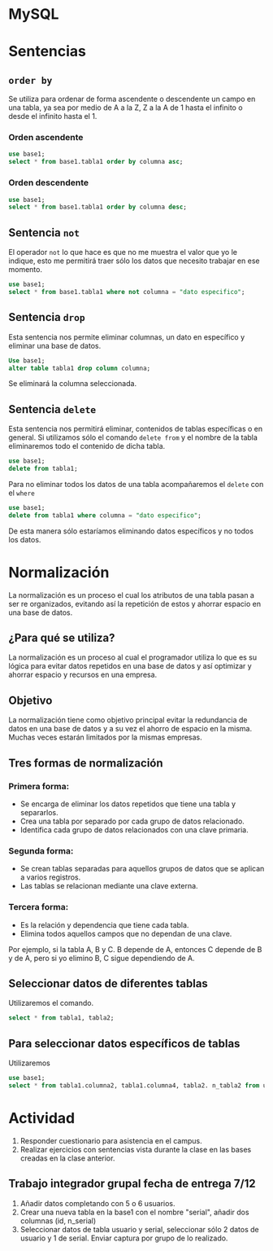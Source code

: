 # MySQL

# Sentencias 
## `order by`
Se utiliza para ordenar de forma ascendente o descendente un campo en una tabla, ya sea por medio de A a la Z, Z a la A de 1 hasta el infinito o desde el infinito hasta el 1.
### Orden ascendente
```sql
use base1;
select * from base1.tabla1 order by columna asc;
```
### Orden descendente
```sql
use base1;
select * from base1.tabla1 order by columna desc;
```
## Sentencia `not`
El operador `not` lo que hace es que no me muestra el valor que yo le indique, esto me permitirá traer sólo los datos que necesito trabajar en ese momento.

```sql
use base1;
select * from base1.tabla1 where not columna = "dato especifico";
```

## Sentencia `drop`
Esta sentencia nos permite eliminar columnas, un dato en específico y eliminar una base de datos.
```sql
Use base1;
alter table tabla1 drop column columna;
```
Se eliminará la columna seleccionada.

## Sentencia `delete`
Esta sentencia nos permitirá eliminar, contenidos de tablas específicas o en general.
Si utilizamos sólo el comando `delete from` y el nombre de la tabla eliminaremos todo el contenido de dicha tabla.

```sql
use base1;
delete from tabla1;
```

Para no eliminar todos los datos de una tabla acompañaremos el `delete` con el `where`

```sql
use base1;
delete from tabla1 where columna = "dato especifico";
```

De esta manera sólo estaríamos eliminando datos específicos y no todos los datos.

# Normalización 
La normalización es un proceso el cual los atributos  de una tabla pasan a ser re organizados, evitando así la repetición de estos y ahorrar espacio en una base de datos.

## ¿Para qué se utiliza?
La normalización es un proceso al cual el programador utiliza lo que es su lógica para evitar datos repetidos en una base de datos y así optimizar y ahorrar espacio y recursos en una empresa.

## Objetivo 

La normalización tiene como objetivo principal evitar la redundancia de datos en una base de datos y a su vez el ahorro de espacio en la misma. Muchas veces estarán limitados por la mismas empresas.

## Tres formas de normalización 
### Primera forma:
- Se encarga de eliminar los datos repetidos que tiene una tabla y separarlos.
- Crea una tabla por separado por cada grupo de datos relacionado.
- Identifica cada grupo de datos relacionados con una clave primaria.

### Segunda forma:
- Se crean tablas separadas para aquellos grupos de datos que se aplican a varios registros.
- Las tablas se relacionan mediante una clave externa.

### Tercera forma:
- Es la relación y dependencia que tiene cada tabla.
- Elimina todos aquellos campos que no dependan de una clave.

Por ejemplo, si la tabla A, B y C. B depende de A, entonces C depende de B y de A, pero si yo elimino B, C sigue dependiendo de A.

## Seleccionar datos de diferentes tablas
Utilizaremos el comando.
```sql
select * from tabla1, tabla2;
```

## Para seleccionar datos específicos de tablas
Utilizaremos
```sql
use base1;
select * from tabla1.columna2, tabla1.columna4, tabla2. n_tabla2 from usuario1, tabla2 where tabla1.columna1 = tabla2.columna1; 
```

# Actividad 
1. Responder cuestionario para asistencia en el campus.
2. Realizar ejercicios con sentencias vista durante la clase en las bases creadas en la clase anterior.

## Trabajo integrador grupal fecha de entrega 7/12
1. Añadir datos completando con 5 o 6 usuarios.
2. Crear una nueva tabla en la base1 con el nombre "serial", añadir dos columnas (id, n_serial)
3. Seleccionar datos de tabla usuario y serial, seleccionar sólo 2 datos de usuario y 1 de serial.
Enviar captura por grupo de lo realizado.